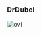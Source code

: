 ### DrDubel

<img src="https://github-readme-stats.vercel.app/api/top-langs?username=drdubel&show_icons=true&locale=en&layout=compact&theme=chartreuse-dark" alt="ovi" />

